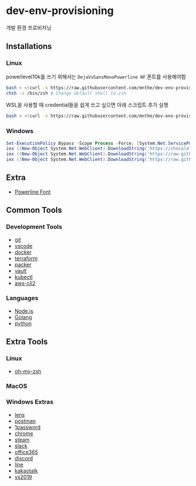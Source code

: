 # dev-env-provisioning
개발 환경 프로비저닝

## Installations

### Linux

powerlevel10k를 쓰기 위해서는 `DejaVuSansMonoPowerline NF` 폰트를 사용해야함
```bash
bash < <(curl -s https://raw.githubusercontent.com/mnthe/dev-env-provisioning/main/setup-linux-ubuntu.sh)
chsh -s /bin/zsh # Change default shell to zsh
```

WSL을 사용할 때 credential들을 쉽게 쓰고 싶으면 아래 스크립트 추가 실행
```bash
bash < <(curl -s https://raw.githubusercontent.com/mnthe/dev-env-provisioning/main/wsl_link_configs.sh)
```

### Windows

```powershell
Set-ExecutionPolicy Bypass -Scope Process -Force; [System.Net.ServicePointManager]::SecurityProtocol = [System.Net.ServicePointManager]::SecurityProtocol -bor 3072;
iex ((New-Object System.Net.WebClient).DownloadString('https://chocolatey.org/install.ps1')) # Install chocolatey
iex ((New-Object System.Net.WebClient).DownloadString('https://raw.githubusercontent.com/mnthe/dev-env-provisioning/main/setup-windows.ps1'))
iex ((New-Object System.Net.WebClient).DownloadString('https://raw.githubusercontent.com/mnthe/dev-env-provisioning/main/install_fonts_windows.ps1'))
```

## Extra

- [Powerline Font](https://github.com/microsoft/cascadia-code/releases)

## Common Tools

### Development Tools

- [git](https://git-scm.com/)
- [vscode](https://code.visualstudio.com/)
- [docker](https://docs.docker.com/)
- [terraform](https://www.terraform.io/)
- [packer](https://www.packer.io/)
- [vault](https://www.vaultproject.io/)
- [kubectl](https://kubernetes.io/ko/docs/reference/kubectl/overview/)
- [aws-cli2](https://docs.aws.amazon.com/ko_kr/cli/latest/userguide/install-cliv2.html)

### Languages

- [Node.js](https://nodejs.org/ko/)
- [Golang](https://golang.org/)
- [python](https://www.python.org/)

## Extra Tools

### Linux

- [oh-my-zsh](https://ohmyz.sh/#install)

### MacOS

### Windows Extras

- [lens]()
- [postman]()
- [1password]()
- [chrome]()
- [steam]()
- [slack]()
- [office365]()
- [discord]()
- [line]()
- [kakaotalk]()
- [vs2019]()

